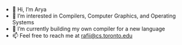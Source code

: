 - 👋 Hi, I’m Arya
- 👀 I’m interested in Compilers, Computer Graphics, and Operating Systems
- 🌱 I’m currently building my own compiler for a new language
- 📫 Feel free to reach me at rafii@cs.toronto.edu

<!---
rafiiary/rafiiary is a ✨ special ✨ repository because its `README.md` (this file) appears on your GitHub profile.
You can click the Preview link to take a look at your changes.
--->
